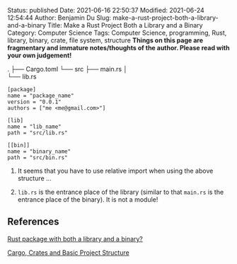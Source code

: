 Status: published
Date: 2021-06-16 22:50:37
Modified: 2021-06-24 12:54:44
Author: Benjamin Du
Slug: make-a-rust-project-both-a-library-and-a-binary
Title: Make a Rust Project Both a Library and a Binary
Category: Computer Science
Tags: Computer Science, programming, Rust, library, binary, crate, file system, structure
**Things on this page are fragmentary and immature notes/thoughts of the author. Please read with your own judgement!**


.
├── Cargo.toml
└── src
    ├── main.rs
    │   
    └── lib.rs

```
[package]
name = "package_name"
version = "0.0.1"
authors = ["me <me@gmail.com>"]

[lib]
name = "lib_name"
path = "src/lib.rs"

[[bin]]
name = "binary_name"
path = "src/bin.rs"
```

1. It seems that you have to use relative import when using the above structure ...

2. `lib.rs` is the entrance place of the library 
    (similar to that `main.rs` is the entrance place of the binary).
    It is not a module!

## References

[Rust package with both a library and a binary?](https://stackoverflow.com/questions/26946646/rust-package-with-both-a-library-and-a-binary)

[Cargo, Crates and Basic Project Structure](https://learning-rust.github.io/docs/a4.cargo,crates_and_basic_project_structure.html)
